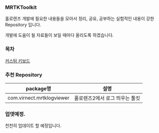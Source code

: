 

### MRTKToolkit
홀로렌즈 개발에 필요한 내용들을 모아서 정리, 공유, 공부하는 실험적인 내용이 강한 Repository 입니다.

개발에 도움이 될 자료들이 보일 때마다 올리도록 하겠습니다.

### 목차
[커스텀 키보드](./Assets/CustomKeyboard/README.md)



### 추천 Repository
|package명|설명
|-|-
|com.virnect.mrtklogviewer|홀로렌즈2에서 로그 띄우는 툴킷


### 업뎃예정.
천천히 업데이트 할 예정입니다.